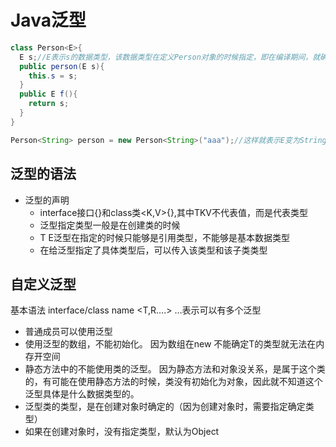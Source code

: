 # Java泛型

 ```java
 class Person<E>{
   E s;//E表示s的数据类型，该数据类型在定义Person对象的时候指定，即在编译期间，就确定E是什么类型
   public person(E s){
     this.s = s;
   }
   public E f(){
     return s;
   }
 }
 
 Person<String> person = new Person<String>("aaa");//这样就表示E变为String了
 ```

## 泛型的语法

+ 泛型的声明
  + interface接口<T>{}和class类<K,V>{},其中TKV不代表值，而是代表类型
  + 泛型指定类型一般是在创建类的时候
  + T E泛型在指定的时候只能够是引用类型，不能够是基本数据类型
  + 在给泛型指定了具体类型后，可以传入该类型和该子类类型



## 自定义泛型

基本语法 interface/class name <T,R….>   …表示可以有多个泛型

+ 普通成员可以使用泛型
+ 使用泛型的数组，不能初始化。 因为数组在new 不能确定T的类型就无法在内存开空间
+ 静态方法中的不能使用类的泛型。 因为静态方法和对象没关系，是属于这个类的，有可能在使用静态方法的时候，类没有初始化为对象，因此就不知道这个泛型具体是什么数据类型的。
+ 泛型类的类型，是在创建对象时确定的（因为创建对象时，需要指定确定类型）
+ 如果在创建对象时，没有指定类型，默认为Object